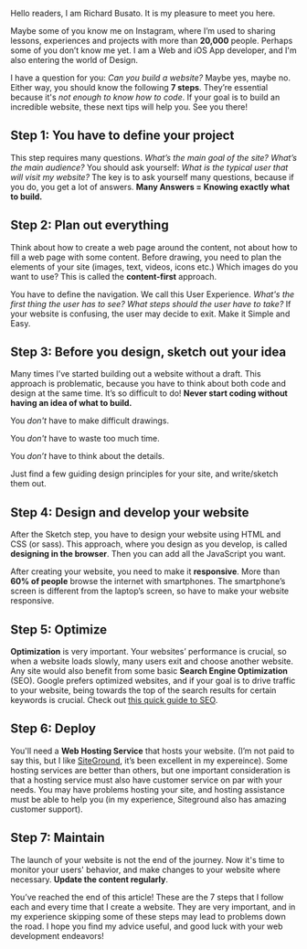 Hello readers, I am Richard Busato. It is my pleasure to meet you here.

Maybe some of you know me on Instagram, where I’m used to sharing lessons, experiences and projects with more than **20,000** people. Perhaps some of you don’t know me yet. I am a Web and iOS App developer, and I'm also entering the world of Design.

I have a question for you: *Can you build a website?* Maybe yes, maybe no. Either way, you should know the following **7 steps**. They’re essential because it's *not enough to know how to code*. If your goal is to build an incredible website, these next tips will help you. See you there!

## Step 1: You have to define your project

This step requires many questions. 
*What’s the main goal of the site?* 
*What’s the main audience?*
You should ask yourself: *What is the typical user that will visit my website?*
The key is to ask yourself many questions, because if you do, you get a lot of answers.
**Many Answers  =  Knowing exactly what to build.**

## Step 2: Plan out everything

Think about how to create a web page around the content, not about how to fill a web page with some content. Before drawing, you need to plan the elements of your site (images, text, videos, icons etc.) Which images do you want to use? This is called the **content-first** approach.

You have to define the navigation. We call this User Experience. *What's the first thing the user has to see? What steps should the user have to take?* If your website is confusing, the user may decide to exit. Make it Simple and Easy.

## Step 3: Before you design, sketch out your idea

Many times I’ve started building out a website without a draft. This approach is problematic, because you have to think about both code and design at the same time. It’s so difficult to do! **Never start coding without having an idea of what to build.**

You *don't* have to make difficult drawings.

You *don't* have to waste too much time.

You *don’t* have to think about the details.

Just find a few guiding design principles for your site, and write/sketch them out.

## Step 4: Design and develop your website

After the Sketch step, you have to design your website using HTML and CSS (or sass). This approach, where you design as you develop, is called **designing in the browser**. Then you can add all the JavaScript you want.

After creating your website, you need to make it **responsive**. More than **60% of people** browse the internet with smartphones. The smartphone’s screen is different from the laptop’s screen, so have to make your website responsive.

## Step 5: Optimize

**Optimization** is very important. Your websites’ performance is crucial, so when a website loads slowly, many users exit and choose another website. Any site would also benefit from some basic **Search Engine Optimization** (SEO). Google prefers optimized websites, and if your goal is to drive traffic to your website, being towards the top of the search results for certain keywords is crucial. Check out [this quick guide to SEO](https://moz.com/beginners-guide-to-seo).

## Step 6: Deploy
You'll need a **Web Hosting Service** that hosts your website. (I’m not paid to say this, but I like [SiteGround](https://www.siteground.com/), it’s been excellent in my expereince). Some hosting services are better than others, but one important consideration is that a hosting service must also have customer service on par with your needs. You may have problems hosting your site, and hosting assistance must be able to help you (in my experience, Siteground also has amazing customer support).

## Step 7: Maintain

The launch of your website is not the end of the journey. Now it's time to monitor your users' behavior, and make changes to your website where necessary. **Update the content regularly**.

You’ve reached the end of this article! These are the 7 steps that I follow each and every time that I create a website. They are very important, and in my experience skipping some of these steps may lead to problems down the road. I hope you find my advice useful, and good luck with your web development endeavors!


























